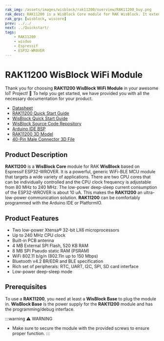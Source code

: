 ```yaml
---
rak_img: /assets/images/wisblock/rak11200/overview/RAK11200_buy.png
rak_desc: RAK11200 is a WisBlock Core module for RAK WisBlock. It extends the WisBlock series with an Espressif ESP32-WROVER module that supports WiFi-BLE functions and supplies a powerful MCU for a wide variety of applications.
rak_grp: [wisblock, wiscore]
prev: ../../
next: ../Quickstart/
tags: 
    - RAK11200
    - wisduo
    - Espressif
    - ESP32-WROVER
---
```


# RAK11200 WisBlock WiFi Module

Thank you for choosing **RAK11200 WisBlock WiFi Module** in your awesome IoT Project! 🎉 To help you get started, we have provided you with all the necessary documentation for your product.

* [Datasheet](../Datasheet/)
* [RAK11200 Quick Start Guide](../Quickstart/)
* <a href="../../Quickstart/" target="_blank">WisBlock Quick Start Guide</a>
* [WisBlock Source Code Repository](https://github.com/RAKWireless/WisBlock/)
* [Arduino IDE BSP](https://github.com/RAKWireless/RAKwireless-Arduino-BSP-Index)
* [RAK11200 3D Model](https://downloads.rakwireless.com/3D_File/WisBlock/3D_RAK11200.stp)
* [40-Pin Male Connector 3D File](https://downloads.rakwireless.com/3D_File/Accessory/WisConnector/M40S1003K6M.stp)

<!-- Yes the examples link are incorrect need update link
**Examples:** 
* [Sample Code: WiFi](https://git.rak-internal.net/product-portfolio/wisblock/wisblock-r_d/-/tree/master/WisBlock-Core/RAK11200/Software/Examples%20(Module%20specific%20examples%20for%20sensors%20and%20IO)/communications/WIFI)
* [Sample Code: BLE](https://git.rak-internal.net/product-portfolio/wisblock/wisblock-r_d/-/tree/master/WisBlock-Core/RAK11200/Software/Examples%20(Module%20specific%20examples%20for%20sensors%20and%20IO)/communications/BLE)
* [Sample Code: Weather Display](https://git.rak-internal.net/product-portfolio/wisblock/wisblock-r_d/-/tree/master/WisBlock-Core/RAK11200/Software/Solutions%20(Module%20specific%20solution%20examples)/weather_display)

-->

## Product Description

**RAK11200** is a **WisBlock Core** module for RAK **WisBlock** based on Espressif ESP32-WROVER. It is a powerful, generic WiFi-BLE MCU module that targets a wide variety of applications. There are two CPU cores that can be individually controlled and the CPU clock frequency is adjustable from 80&nbsp;MHz to 240&nbsp;MHz. The low-power deep-sleep current consumption of the ESP32-WROVER is about 10&nbsp;uA. This makes the **RAK11200** an ultra-low-power communication solution. **RAK11200** can be comfortably programmed with the Arduino IDE or PlatformIO.

## Product Features
 
* Two low-power Xtensa® 32-bit LX6 microprocessors      
* Up to 240&nbsp;MHz CPU clock
* Built-in PCB antenna
* 4&nbsp;MB External SPI Flash, 520&nbsp;KB RAM   
* 8&nbsp;MB SPI Pseudo static RAM (PSRAM) 
* WiFi 802.11 b/g/n (802.11n up to 150&nbsp;Mbps)     
* Bluetooth v4.2 BR/EDR and BLE specification
* Rich set of peripherals: RTC, UART, I2C, SPI, SD card interface  
* Low-power deep-sleep mode 

## Prerequisites

To use a **RAK11200**, you need at least a **WisBlock Base** to plug the module in. **WisBlock Base** is the power supply for the **RAK11200** module and has the programming/debug interface.   

:::warning ⚠️ WARNING    
- Make sure to secure the module with the provided screws to ensure proper function.
::: 
